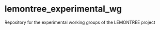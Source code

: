 # lemontree_experimental_wg
Repository for the experimental working groups of the LEMONTREE project
